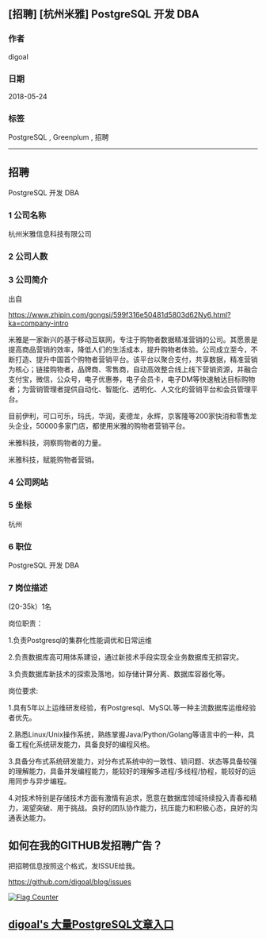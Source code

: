 ## [招聘] [杭州米雅] PostgreSQL 开发 DBA    
         
### 作者         
digoal        
        
### 日期        
2018-05-24        
        
### 标签        
PostgreSQL , Greenplum , 招聘      
        
----        
        
## 招聘        
PostgreSQL 开发 DBA      
         
### 1 公司名称      
杭州米雅信息科技有限公司   
      
### 2 公司人数      
      
### 3 公司简介      
出自  
  
https://www.zhipin.com/gongsi/599f316e50481d5803d62Ny6.html?ka=company-intro  
  
米雅是一家新兴的基于移动互联网，专注于购物者数据精准营销的公司。其愿景是提高商品营销的效率，降低人们的生活成本，提升购物者体验。公司成立至今，不断打造、提升中国首个购物者营销平台。该平台以聚合支付，共享数据，精准营销为核心；链接购物者，品牌商、零售商，自动高效整合线上线下营销资源，并融合支付宝，微信，公众号，电子优惠券，电子会员卡，电子DM等快速触达目标购物者；为营销管理者提供自动化、智能化、透明化、人文化的营销平台和会员管理平台。  
  
目前伊利，可口可乐，玛氏，华润，麦德龙，永辉，京客隆等200家快消和零售龙头企业，50000多家门店，都使用米雅的购物者营销平台。  
  
米雅科技，洞察购物者的力量。  
  
米雅科技，赋能购物者营销。  
      
### 4 公司网站      
  
      
### 5 坐标        
杭州   
        
### 6 职位        
PostgreSQL 开发 DBA      
        
### 7 岗位描述     
    
(20-35k）1名  
  
岗位职责：  
  
1\.负责Postgresql的集群化性能调优和日常运维  
  
2\.负责数据库高可用体系建设，通过新技术手段实现全业务数据库无损容灾。  
  
3\.负责数据库新技术的探索及落地，如存储计算分离、数据库容器化等。  
  
岗位要求:  
  
1\.具有5年以上运维研发经验，有Postgresql、MySQL等一种主流数据库运维经验者优先。  
  
2\.熟悉Linux/Unix操作系统，熟练掌握Java/Python/Golang等语言中的一种，具备工程化系统研发能力，具备良好的编程风格。  
  
3\.具备分布式系统研发能力，对分布式系统中的一致性、锁问题、状态等具备较强的理解能力，具备并发编程能力，能较好的理解多进程/多线程/协程，能较好的运用同步与异步编程。  
  
4\.对技术特别是存储技术方面有激情有追求，愿意在数据库领域持续投入青春和精力，渴望突破、用于挑战。良好的团队协作能力，抗压能力和积极心态，良好的沟通表达能力。  
    
## 如何在我的GITHUB发招聘广告？    
把招聘信息按照这个格式，发ISSUE给我。    
    
https://github.com/digoal/blog/issues    
    
     
  
<a rel="nofollow" href="http://info.flagcounter.com/h9V1"  ><img src="http://s03.flagcounter.com/count/h9V1/bg_FFFFFF/txt_000000/border_CCCCCC/columns_2/maxflags_12/viewers_0/labels_0/pageviews_0/flags_0/"  alt="Flag Counter"  border="0"  ></a>  
  
  
  
  
  
  
## [digoal's 大量PostgreSQL文章入口](https://github.com/digoal/blog/blob/master/README.md "22709685feb7cab07d30f30387f0a9ae")
  
